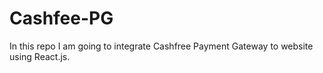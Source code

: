 # Cashfee-PG
In this repo I am going to integrate Cashfree Payment Gateway to website using React.js.
